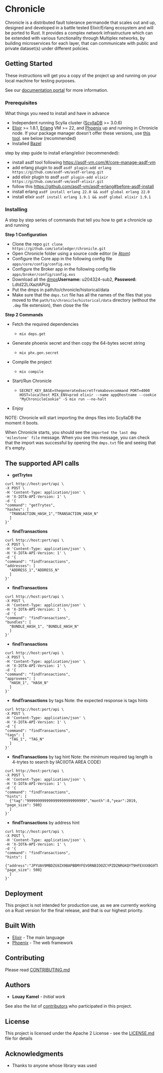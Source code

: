 # Chronicle

Chronicle is a distributed fault tolerance permanode that scales out and up, designed and developed in a battle tested Elixir/Erlang ecosystem and will be ported to Rust. It provides a complex network infrastructure which can be extended with various functionality through Multiplex networks, by building microservices for each layer, that can communicate with public and private dataset(s) under different policies.

## Getting Started

These instructions will get you a copy of the project up and running on your local machine for testing purposes.

See our [documentation portal](https://docs.iota.org/docs/node-software/0.1/chronicle/introduction/overview) for more information.

### Prerequisites

What things you need to install and have in advance

- Independent running Scylla cluster ([ScyllaDB](https://docs.scylladb.com/getting-started/) >= 3.0.6)
- [Elixir](https://elixir-lang.org/install.html) >= 1.8.1, [Erlang](https://www.erlang.org/downloads) VM >= 22, and [Phoenix](https://hexdocs.pm/phoenix/installation.html) up and running in Chronicle node. If your package manager doesn't offer these versions, use [this tool](https://github.com/asdf-vm/asdf). see below (recommended)
- Installed [Bazel](https://docs.bazel.build/versions/master/install.html)

step by step guide to install erlang/elixir (recommended):
- install asdf tool following https://asdf-vm.com/#/core-manage-asdf-vm
- add erlang plugin to asdf `asdf plugin-add erlang https://github.com/asdf-vm/asdf-erlang.git`
- add elixir plugin to asdf `asdf plugin-add elixir https://github.com/asdf-vm/asdf-elixir.git`
- follow this https://github.com/asdf-vm/asdf-erlang#before-asdf-install
- install erlang `asdf install erlang 22.0 && asdf global erlang 22.0`
- install elixir `asdf install erlang 1.9.1 && asdf global elixir 1.9.1`

### Installing

A step by step series of commands that tell you how to get a chronicle up and running

**Step 1 Configuration**
- Clone the repo `git clone https://github.com/iotaledger/chronicle.git`
- Open Chronicle folder using a source code editor (ie [Atom](https://atom.io/))
- Configure the Core app in the following config file `apps/core/config/config.exs`
- Configure the Broker app in the following config file `apps/broker/config/config.exs`
- Download all the [dmps](http://u204324-sub2.your-storagebox.de/)**Username:** u204324-sub2, **Password:** Ldtd22LiXaztAPUg
- Put the dmps in path/to/chronicle/historical/data
- Make sure that the `dmps.txt` file has all the names of the files that you moved to the `path/to/chronicle/historical/data` directory (without the `.dmp` file extension), then close the file

**Step 2 Commands**

- Fetch the required dependencies
    - `mix deps.get`
- Generate phoenix secret and then copy the 64-bytes secret string
    - `mix phx.gen.secret`
- Compile the project
    - `mix compile`
- Start/Run Chronicle

    - `SECRET_KEY_BASE=thegeneratedsecretfromabovecommand PORT=4000 HOST=localhost MIX_ENV=prod elixir --name app@hostname --cookie "MyChronicleCookie" -S mix run --no-halt`

- Enjoy

NOTE: Chronicle will start importing the dmps files into ScyllaDB the moment it boots.

When Chronicle starts, you should see the `imported the last dmp 'milestone' file` message. When you see this message, you can check that the import was successful by opening the `dmps.txt` file and seeing that it's empty.

## The supported API calls

- **getTrytes**
```
curl http://host:port/api \
-X POST \
-H 'Content-Type: application/json' \
-H 'X-IOTA-API-Version: 1' \
-d '{
"command": "getTrytes",
"hashes": [
  "TRANSACTION_HASH_1","TRANSACTION_HASH_N"
  ]
}'
```
- **findTransactions**
```
curl http://host:port/api \
-X POST \
-H 'Content-Type: application/json' \
-H 'X-IOTA-API-Version: 1' \
-d '{
"command": "findTransactions",
"addresses": [
  "ADDRESS_1","ADDRESS_N"
  ]
}'
```
- **findTransactions**
```
curl http://host:port/api \
-X POST \
-H 'Content-Type: application/json' \
-H 'X-IOTA-API-Version: 1' \
-d '{
"command": "findTransactions",
"bundles": [
  "BUNDLE_HASH_1", "BUNDLE_HASH_N"
  ]
}'
```
- **findTransactions**
```
curl http://host:port/api \
-X POST \
-H 'Content-Type: application/json' \
-H 'X-IOTA-API-Version: 1' \
-d '{
"command": "findTransactions",
"approvees": [
  "HASH_1", "HASH_N"
  ]
}'
```
- **findTransactions** by tags
Note: the expected response is tags hints
```
curl http://host:port/api \
-X POST \
-H 'Content-Type: application/json' \
-H 'X-IOTA-API-Version: 1' \
-d '{
"command": "findTransactions",
"tags": [
  "TAG_1", "TAG_N"
  ]
}'
```
- **findTransactions** by tag hint
Note: the minimum required tag length is 4-trytes to search by IAC(IOTA AREA CODE)
```
curl http://host:port/api \
-X POST \
-H 'Content-Type: application/json' \
-H 'X-IOTA-API-Version: 1' \
-d '{
"command": "findTransactions",
"hints": [
  {"tag":"999999999999999999999999999","month":8,"year":2019, "page_size": 500}
  ]
}'
```
- **findTransactions** by address hint
```
curl http://host:port/api \
-X POST \
-H 'Content-Type: application/json' \
-H 'X-IOTA-API-Version: 1' \
-d '{
"command": "findTransactions",
"hints": [
  {"address":"JPYUAV9MBDZG9ZX9BAPBBMYFEVORNBIOOZCYPZDZNRGKQYT9HFEXXXBG9TULULJIOWJWQMXSPLILOJGJG","month":8,"year":2019, "page_size": 500}
  ]
}'
```

## Deployment

This project is not intended for production use, as we are currently working on a Rust version for the final release, and that is our highest priority.

## Built With

* [Elixir](https://elixir-lang.org/) - The main language
* [Phoenix](https://phoenixframework.org/) - The web framework

## Contributing

Please read [CONTRIBUTING.md]()


## Authors

* **Louay Kamel** - *Initial work*

See also the list of [contributors](https://github.com/iotaledger/chronicle/graphs/contributors) who participated in this project.

## License

This project is licensed under the Apache 2 License - see the [LICENSE.md](LICENSE.md) file for details

## Acknowledgments

* Thanks to anyone whose library was used

